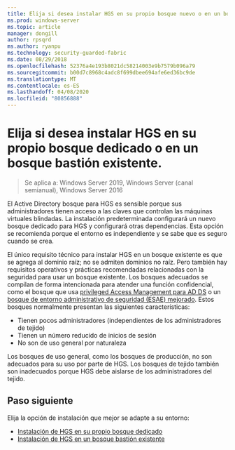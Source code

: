 ```yaml
---
title: Elija si desea instalar HGS en su propio bosque nuevo o en un bosque bastión existente.
ms.prod: windows-server
ms.topic: article
manager: dongill
author: rpsqrd
ms.author: ryanpu
ms.technology: security-guarded-fabric
ms.date: 08/29/2018
ms.openlocfilehash: 52376a4e193b8021dc58214003e9b7579b096a79
ms.sourcegitcommit: b00d7c8968c4adc8f699dbee694afe6ed36bc9de
ms.translationtype: MT
ms.contentlocale: es-ES
ms.lasthandoff: 04/08/2020
ms.locfileid: "80856888"
---
```

# <a name="choose-whether-to-install-hgs-in-its-own-dedicated-forest-or-in-an-existing-bastion-forest"></a>Elija si desea instalar HGS en su propio bosque dedicado o en un bosque bastión existente.

>Se aplica a: Windows Server 2019, Windows Server (canal semianual), Windows Server 2016


El Active Directory bosque para HGS es sensible porque sus administradores tienen acceso a las claves que controlan las máquinas virtuales blindadas. La instalación predeterminada configurará un nuevo bosque dedicado para HGS y configurará otras dependencias. Esta opción se recomienda porque el entorno es independiente y se sabe que es seguro cuando se crea. 

El único requisito técnico para instalar HGS en un bosque existente es que se agrega al dominio raíz; no se admiten dominios no raíz. Pero también hay requisitos operativos y prácticas recomendadas relacionadas con la seguridad para usar un bosque existente. Los bosques adecuados se compilan de forma intencionada para atender una función confidencial, como el bosque que usa [privileged Access Management para AD DS](https://docs.microsoft.com/microsoft-identity-manager/pam/privileged-identity-management-for-active-directory-domain-services) o un [bosque de entorno administrativo de seguridad (ESAE) mejorado](https://technet.microsoft.com/windows-server-docs/security/securing-privileged-access/securing-privileged-access-reference-material#ESAE_BM). Estos bosques normalmente presentan las siguientes características:

- Tienen pocos administradores (independientes de los administradores de tejido)
- Tienen un número reducido de inicios de sesión
- No son de uso general por naturaleza 

Los bosques de uso general, como los bosques de producción, no son adecuados para su uso por parte de HGS. Los bosques de tejido también son inadecuados porque HGS debe aislarse de los administradores del tejido.

## <a name="next-step"></a>Paso siguiente

Elija la opción de instalación que mejor se adapte a su entorno:

- [Instalación de HGS en su propio bosque dedicado](guarded-fabric-install-hgs-default.md)
- [Instalación de HGS en un bosque bastión existente](guarded-fabric-install-hgs-in-a-bastion-forest.md)



